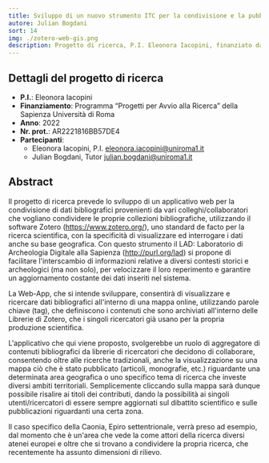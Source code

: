 ```yaml
---
title: Sviluppo di un nuovo strumento ITC per la condivisione e la pubblicazione di dati bibliografici con una base cartografica per la ricerca storico-archeologica
autore: Julian Bogdani
sort: 14
img: ./zotero-web-gis.png
description: Progetto di ricerca, P.I. Eleonora Iacopini, finanziato dal programma “Progetti per Avvio alla Ricerca” della Sapienza Università di Roma, anno 2022, prot. AR2221816BB57DE4
---
```



## Dettagli del progetto di ricerca

- **P.I.**: Eleonora Iacopini
- **Finanziamento**: Programma “Progetti per Avvio alla Ricerca” della Sapienza Università di Roma
- **Anno**: 2022
- **Nr. prot.**: AR2221816BB57DE4
- **Partecipanti**:
  - Eleonora Iacopini, P.I. [eleonora.iacopini@uniroma1.it](mailto:eleonora.iacopini@uniroma1.it)
  - Julian Bogdani, Tutor [julian.bogdani@uniroma1.it](mailto:julian.bogdani@uniroma1.it)

## Abstract

Il progetto di ricerca prevede lo sviluppo di un applicativo web per la condivisione di dati bibliografici provenienti da vari colleghi/collaboratori che vogliano condividere le proprie collezioni bibliografiche, utilizzando il software Zotero (https://www.zotero.org/), uno standard de facto per la ricerca scientifica, con la specificità di visualizzare ed interrogare i dati anche su base geografica.
Con questo strumento il LAD: Laboratorio di Archeologia Digitale alla Sapienza (http://purl.org/lad) si propone di facilitare l'interscambio di informazioni relative a diversi contesti storici e archeologici (ma non solo), per velocizzare il loro reperimento e garantire un aggiornamento costante dei dati inseriti nel sistema.

La Web-App, che si intende sviluppare, consentirà di visualizzare e ricercare dati bibliografici all'interno di una mappa online,  utilizzando parole chiave (tag), che definiscono i contenuti che sono archiviati all'interno delle Librerie di Zotero, che i singoli ricercatori già usano per la propria produzione scientifica.

L'applicativo che qui viene proposto, svolgerebbe un ruolo di aggregatore di contenuti bibliografici da librerie di ricercatori che decidono di collaborare, consentendo oltre alle ricerche tradizionali, anche la visualizzazione su una mappa ciò che è stato pubblicato (articoli, monografie, etc.) riguardante una determinata area geografica o uno specifico tema di ricerca che investe diversi ambiti territoriali.
Semplicemente cliccando sulla mappa sarà dunque possibile risalire ai titoli dei contributi, dando la possibilità ai singoli utenti/ricercatori di essere sempre aggiornati sul dibattito scientifico e sulle pubblicazioni riguardanti una certa zona.

Il caso specifico della Caonia, Epiro settentrionale, verrà preso ad esempio, dal momento che è un'area che vede la come attori della ricerca diversi atenei europei e oltre che si trovano a condividere la propria ricerca, che recentemente ha assunto dimensioni di rilievo.